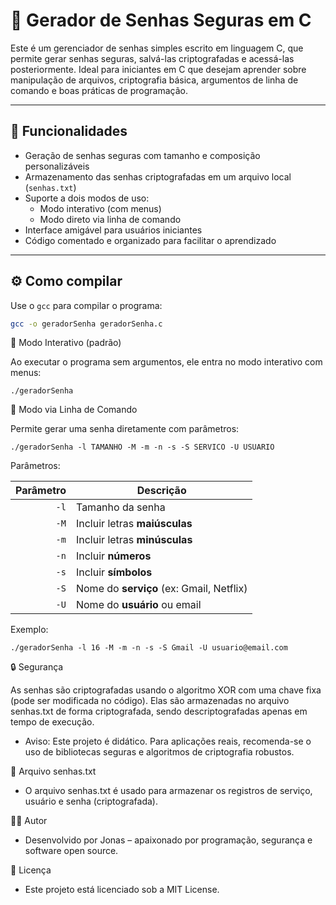 # 🔐 Gerador de Senhas Seguras em C

Este é um gerenciador de senhas simples escrito em linguagem C, que permite gerar senhas seguras, salvá-las criptografadas e acessá-las posteriormente. Ideal para iniciantes em C que desejam aprender sobre manipulação de arquivos, criptografia básica, argumentos de linha de comando e boas práticas de programação.

---

## 🚀 Funcionalidades

- Geração de senhas seguras com tamanho e composição personalizáveis
- Armazenamento das senhas criptografadas em um arquivo local (`senhas.txt`)
- Suporte a dois modos de uso:
  - Modo interativo (com menus)
  - Modo direto via linha de comando
- Interface amigável para usuários iniciantes
- Código comentado e organizado para facilitar o aprendizado

---

## ⚙️ Como compilar

Use o `gcc` para compilar o programa:

```bash
gcc -o geradorSenha geradorSenha.c
```

🧪 Modo Interativo (padrão)

Ao executar o programa sem argumentos, ele entra no modo interativo com menus:

```
./geradorSenha
```

🧩 Modo via Linha de Comando

Permite gerar uma senha diretamente com parâmetros:

```
./geradorSenha -l TAMANHO -M -m -n -s -S SERVICO -U USUARIO
```

Parâmetros:

| Parâmetro | Descrição                                |
| --------: | ---------------------------------------- |
|      `-l` | Tamanho da senha                         |
|      `-M` | Incluir letras **maiúsculas**            |
|      `-m` | Incluir letras **minúsculas**            |
|      `-n` | Incluir **números**                      |
|      `-s` | Incluir **símbolos**                     |
|      `-S` | Nome do **serviço** (ex: Gmail, Netflix) |
|      `-U` | Nome do **usuário** ou email             |

Exemplo:

```
./geradorSenha -l 16 -M -m -n -s -S Gmail -U usuario@email.com
```

🔒 Segurança

As senhas são criptografadas usando o algoritmo XOR com uma chave fixa (pode ser modificada no código). Elas são armazenadas no arquivo senhas.txt de forma criptografada, sendo descriptografadas apenas em tempo de execução.

- Aviso: Este projeto é didático. Para aplicações reais, recomenda-se o uso de bibliotecas seguras e algoritmos de criptografia robustos.

📁 Arquivo senhas.txt

- O arquivo senhas.txt é usado para armazenar os registros de serviço, usuário e senha (criptografada).

👨‍💻 Autor

- Desenvolvido por Jonas – apaixonado por programação, segurança e software open source.

📝 Licença

- Este projeto está licenciado sob a MIT License.
